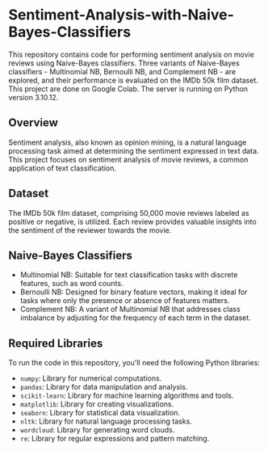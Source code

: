 # Sentiment-Analysis-with-Naive-Bayes-Classifiers
This repository contains code for performing sentiment analysis on movie reviews using Naive-Bayes classifiers. Three variants of Naive-Bayes classifiers - Multinomial NB, Bernoulli NB, and Complement NB - are explored, and their performance is evaluated on the IMDb 50k film dataset. This project are done on Google Colab. The server is running on Python version 3.10.12.

## Overview
Sentiment analysis, also known as opinion mining, is a natural language processing task aimed at determining the sentiment expressed in text data. This project focuses on sentiment analysis of movie reviews, a common application of text classification.

## Dataset
The IMDb 50k film dataset, comprising 50,000 movie reviews labeled as positive or negative, is utilized. Each review provides valuable insights into the sentiment of the reviewer towards the movie.

## Naive-Bayes Classifiers
* Multinomial NB: Suitable for text classification tasks with discrete features, such as word counts.
* Bernoulli NB: Designed for binary feature vectors, making it ideal for tasks where only the presence or absence of features matters.
* Complement NB: A variant of Multinomial NB that addresses class imbalance by adjusting for the frequency of each term in the dataset.

## Required Libraries

To run the code in this repository, you'll need the following Python libraries:

- `numpy`: Library for numerical computations.
- `pandas`: Library for data manipulation and analysis.
- `scikit-learn`: Library for machine learning algorithms and tools.
- `matplotlib`: Library for creating visualizations.
- `seaborn`: Library for statistical data visualization.
- `nltk`: Library for natural language processing tasks.
- `wordcloud`: Library for generating word clouds.
- `re`: Library for regular expressions and pattern matching.
